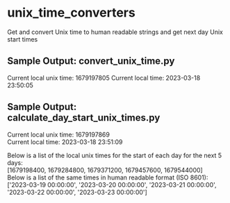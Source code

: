 # unix_time_converters
Get and convert Unix time to human readable strings and get next day Unix start times

## Sample Output: convert_unix_time.py
Current local unix time: 1679197805
Current local time:      2023-03-18 23:50:05

## Sample Output: calculate_day_start_unix_times.py
Current local unix time: 1679197869 <br>
Current local time:      2023-03-18 23:51:09 <br>

Below is a list of the local unix times for the start of each day for the next 5 days: <br>
    [1679198400, 1679284800, 1679371200, 1679457600, 1679544000] <br>
Below is a list of the same times in human readable format (ISO 8601): <br>
    ['2023-03-19 00:00:00', '2023-03-20 00:00:00', '2023-03-21 00:00:00', '2023-03-22 00:00:00', '2023-03-23 00:00:00'] <br>